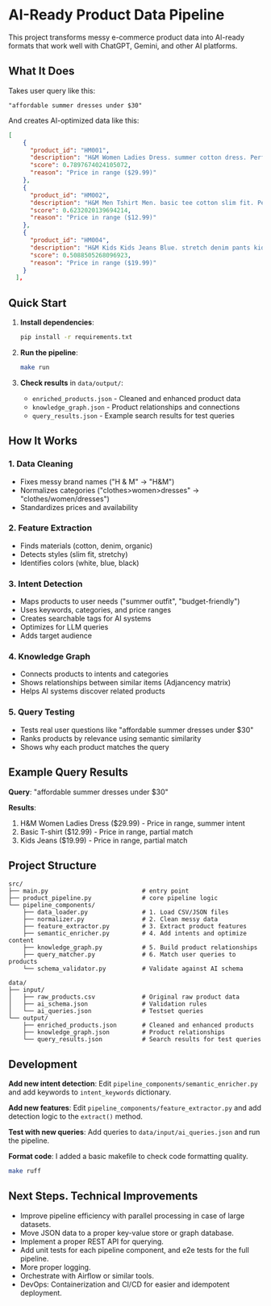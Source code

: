 # AI-Ready Product Data Pipeline

This project transforms messy e-commerce product data into AI-ready formats that work well with ChatGPT, Gemini, and other AI platforms.

## What It Does

Takes user query like this:
```
"affordable summer dresses under $30"
```

And creates AI-optimized data like this:
```json
[
    {
      "product_id": "HM001",
      "description": "H&M Women Ladies Dress. summer cotton dress. Perfect for budget friendly, dress shopping. Features: cotton",
      "score": 0.7897674024105072,
      "reason": "Price in range ($29.99)"
    },
    {
      "product_id": "HM002",
      "description": "H&M Men Tshirt Men. basic tee cotton slim fit. Perfect for budget friendly, casual. Features: cotton, slim fit",
      "score": 0.6232020139694214,
      "reason": "Price in range ($12.99)"
    },
    {
      "product_id": "HM004",
      "description": "H&M Kids Kids Jeans Blue. stretch denim pants kids. Perfect for budget friendly, comfort. Features: denim, stretchy, blue color",
      "score": 0.5088505268096923,
      "reason": "Price in range ($19.99)"
    }
  ],
```

## Quick Start

1. **Install dependencies**:
   ```bash
   pip install -r requirements.txt
   ```

2. **Run the pipeline**:
   ```bash
   make run
   ```

3. **Check results** in `data/output/`:
   - `enriched_products.json` - Cleaned and enhanced product data
   - `knowledge_graph.json` - Product relationships and connections  
   - `query_results.json` - Example search results for test queries

## How It Works

### 1. Data Cleaning
- Fixes messy brand names ("H & M" → "H&M")
- Normalizes categories ("clothes>women>dresses" → "clothes/women/dresses")
- Standardizes prices and availability

### 2. Feature Extraction
- Finds materials (cotton, denim, organic)
- Detects styles (slim fit, stretchy)
- Identifies colors (white, blue, black)

### 3. Intent Detection
- Maps products to user needs ("summer outfit", "budget-friendly")
- Uses keywords, categories, and price ranges
- Creates searchable tags for AI systems
- Optimizes for LLM queries
- Adds target audience

### 4. Knowledge Graph
- Connects products to intents and categories
- Shows relationships between similar items (Adjancency matrix)
- Helps AI systems discover related products

### 5. Query Testing
- Tests real user questions like "affordable summer dresses under $30"
- Ranks products by relevance using semantic similarity
- Shows why each product matches the query

## Example Query Results

**Query**: "affordable summer dresses under $30"

**Results**:
1. H&M Women Ladies Dress ($29.99) - Price in range, summer intent
2. Basic T-shirt ($12.99) - Price in range, partial match
3. Kids Jeans ($19.99) - Price in range, partial match

## Project Structure

```
src/
├── main.py                          # entry point
├── product_pipeline.py              # core pipeline logic
└── pipeline_components/
    ├── data_loader.py               # 1. Load CSV/JSON files
    ├── normalizer.py                # 2. Clean messy data
    ├── feature_extractor.py         # 3. Extract product features
    ├── semantic_enricher.py         # 4. Add intents and optimize content
    ├── knowledge_graph.py           # 5. Build product relationships
    ├── query_matcher.py             # 6. Match user queries to products
    └── schema_validator.py          # Validate against AI schema

data/
├── input/
│   ├── raw_products.csv             # Original raw product data
│   ├── ai_schema.json               # Validation rules
│   └── ai_queries.json              # Testset queries
└── output/
    ├── enriched_products.json       # Cleaned and enhanced products
    ├── knowledge_graph.json         # Product relationships
    └── query_results.json           # Search results for test queries
```

## Development

**Add new intent detection**:
Edit `pipeline_components/semantic_enricher.py` and add keywords to `intent_keywords` dictionary.

**Add new features**:
Edit `pipeline_components/feature_extractor.py` and add detection logic to the `extract()` method.

**Test with new queries**:
Add queries to `data/input/ai_queries.json` and run the pipeline.


**Format code**:
I added a basic makefile to check code formatting quality.

```bash
make ruff
```

## Next Steps. Technical Improvements
- Improve pipeline efficiency with parallel processing in case of large datasets.
- Move JSON data to a proper key-value store or graph database.
- Implement a proper REST API for querying.
- Add unit tests for each pipeline component, and e2e tests for the full pipeline.
- More proper logging.
- Orchestrate with Airflow or similar tools.
- DevOps: Containerization and CI/CD for easier and idempotent deployment.
